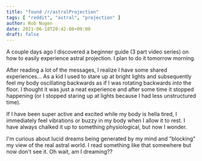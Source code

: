 ```yaml
---
title: "found /r/astralProjection"
tags: [ "reddit", "astral", "projection" ]
author: Rob Nugen
date: 2021-06-18T20:42:08+09:00
draft: false
---
```


A couple days ago I discovered a beginner guide (3 part video series)
on how to easily experience astral projection.  I plan to do it
tomorrow morning.

After reading a lot of the messages, I realize I have some shared
experiences...  As a kid I used to stare up at bright lights and
subsequently feel my body oscillating backwards as if I was rotating
backwards *into* the floor.  I thought it was just a neat experience
and after some time it stopped happening (or I stopped staring up at
lights because I had less unstructured time).

If I have been super active and excited while my body is hella tired,
I immediately feel vibrations or buzzy in my body when I allow it to
rest.  I have always chalked it up to something physiological, but now
I wonder.

I'm curious about lucid dreams being generated by my mind and
"blocking" my view of the real astral world.  I read something like
that somewhere but now don't see it.  Oh wait, am I dreaming??
